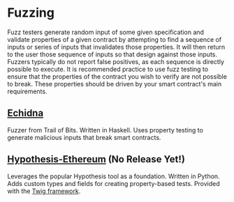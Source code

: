 # Fuzzing
Fuzz testers generate random input of some given specification and validate properties
of a given contract by attempting to find a sequence of inputs or series of inputs that
invalidates those properties.
It will then return to the user those sequence of inputs so that design against those inputs.
Fuzzers typically do not report false positives, as each sequence is directly possible to execute.
It is recommended practice to use fuzz testing to ensure that the properties of the contract
you wish to verify are not possible to break.
These properties should be driven by your smart contract's main requirements.

## [Echidna](https://github.com/trailofbits/echidna)
Fuzzer from Trail of Bits. Written in Haskell.
Uses property testing to generate malicious inputs that break smart contracts.

## [Hypothesis-Ethereum]() (No Release Yet!)
Leverages the popular Hypothesis tool as a foundation. Written in Python.
Adds custom types and fields for creating property-based tests.
Provided with the [Twig framework](github.com/ethereum/twig).
